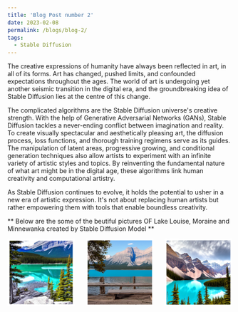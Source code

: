 ```yaml
---
title: 'Blog Post number 2'
date: 2023-02-08
permalink: /blogs/blog-2/
tags:
  - Stable Diffusion
---
```


The creative expressions of humanity have always been reflected in art, in all of its forms. Art has changed, pushed limits, and confounded expectations throughout the ages. The world of art is undergoing yet another seismic transition in the digital era, and the groundbreaking idea of Stable Diffusion lies at the centre of this change.

The complicated algorithms are the Stable Diffusion universe's creative strength. With the help of Generative Adversarial Networks (GANs), Stable Diffusion tackles a never-ending conflict between imagination and reality. To create visually spectacular and aesthetically pleasing art, the diffusion process, loss functions, and thorough training regimens serve as its guides. The manipulation of latent areas, progressive growing, and conditional generation techniques also allow artists to experiment with an infinite variety of artistic styles and topics. By reinventing the fundamental nature of what art might be in the digital age, these algorithms link human creativity and computational artistry.

As Stable Diffusion continues to evolve, it holds the potential to usher in a new era of artistic expression. It's not about replacing human artists but rather empowering them with tools that enable boundless creativity.

** Below are the some of the beutiful pictures OF Lake Louise, Moraine and Minnewanka created by Stable Diffusion Model **

<div style="display: flex; justify-content: space-between;">
  <img src="/images/louise.png" alt="Image 1" style="width: 30%;">
  <img src="images/minnewanka.png" alt="Image 2" style="width: 30%;">
  <img src="images/moraine.png" alt="Image 3" style="width: 30%;">
</div>